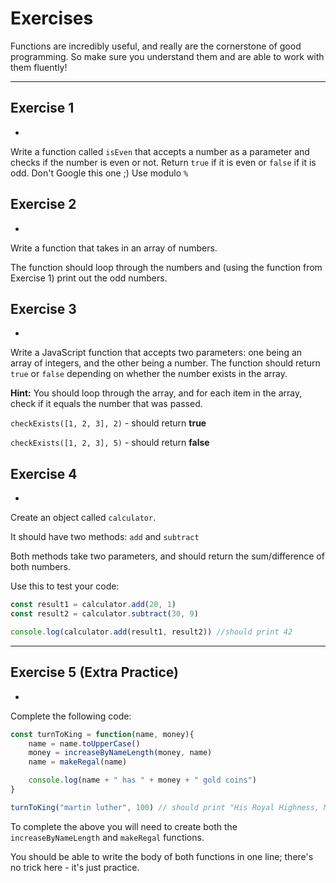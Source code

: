 # Exercises

Functions are incredibly useful, and really are the cornerstone of good programming. So make sure you understand them and are able to work with them fluently!

----------------------
## Exercise 1
-
Write a function called `isEven` that accepts a number as a parameter and checks if the number is even or not. Return `true` if it is even or `false` if it is odd. Don't Google this one ;) Use modulo `%`


## Exercise 2
-
Write a function that takes in an array of numbers.

The function should loop through the numbers and (using the function from Exercise 1) print out the odd numbers.


## Exercise 3
-
Write a JavaScript function that accepts two parameters: one being an array of integers, and the other being a number. The function should return `true` or `false` depending on whether the number exists in the array.

  

**Hint:** You should loop through the array, and for each item in the array, check if it equals the number that was passed.

  

`checkExists([1, 2, 3], 2)` - should return **true**

`checkExists([1, 2, 3], 5)` - should return **false**


## Exercise 4
-
Create an object called `calculator`.

It should have two methods: `add` and `subtract`

Both methods take two parameters, and should return the sum/difference of both numbers.

  

Use this to test your code:

  
```js
const result1 = calculator.add(20, 1)
const result2 = calculator.subtract(30, 9)

console.log(calculator.add(result1, result2)) //should print 42
```

-------------
## Exercise 5 (Extra Practice)
-
Complete the following code:

  
```js
const turnToKing = function(name, money){
    name = name.toUpperCase()
    money = increaseByNameLength(money, name)
    name = makeRegal(name)

    console.log(name + " has " + money + " gold coins")
}

turnToKing("martin luther", 100) // should print "His Royal Highness, MARTIN LUTHER has 1300 gold coins"
```
  

To complete the above you will need to create both the `increaseByNameLength` and `makeRegal` functions.

  

You should be able to write the body of both functions in one line; there's no trick here - it's just practice.

